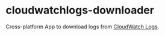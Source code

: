 # cloudwatchlogs-downloader

Cross-platform App to download logs from [CloudWatch Logs].


[CloudWatch Logs]:https://docs.aws.amazon.com/AmazonCloudWatch/latest/logs/WhatIsCloudWatchLogs.html
